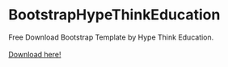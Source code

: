 # BootstrapHypeThinkEducation
Free Download Bootstrap Template by Hype Think Education.<br><br>
<a href="https://hypethinkeducation.com/download/">Download here!</a>
